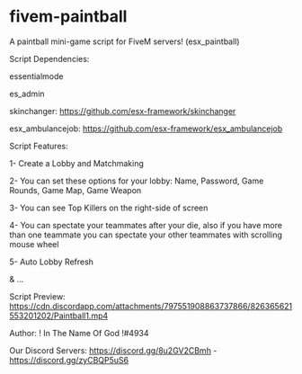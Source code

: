# fivem-paintball
A paintball mini-game script for FiveM servers! (esx_paintball)

Script Dependencies:

essentialmode

es_admin

skinchanger: https://github.com/esx-framework/skinchanger

esx_ambulancejob: https://github.com/esx-framework/esx_ambulancejob

Script Features:

1- Create a Lobby and Matchmaking

2- You can set these options for your lobby: Name, Password, Game Rounds, Game Map, Game Weapon

3- You can see Top Killers on the right-side of screen

4- You can spectate your teammates after your die, also if you have more than one teammate you can spectate your other teammates with scrolling mouse wheel

5- Auto Lobby Refresh

& ...

Script Preview: https://cdn.discordapp.com/attachments/797551908863737866/826365621553201202/Paintball1.mp4

Author: ! In The Name Of God !#4934

Our Discord Servers: https://discord.gg/8u2GV2CBmh - https://discord.gg/zyCBQP5uS6
